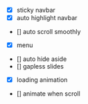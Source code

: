 - [x] sticky navbar
- [x] auto highlight navbar
- [] auto scroll smoothly
- [x] menu
- [] auto hide aside
- [] gapless slides
- [x] loading animation
- [] animate when scroll